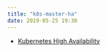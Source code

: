 ```yaml
---
title: "k8s-master-ha"
date: 2019-05-25 19:30
---
```



- [Kubernetes High Availability](https://medium.com/@dominik.tornow/kubernetes-high-availability-d2c9cbbdd864)